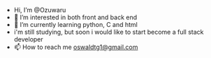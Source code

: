 - Hi, I’m @Ozuwaru
- 👀 I’m interested in both front and back end
- 🌱 I’m currently learning python, C and html
- i'm still studying, but soon i would like to start become a full stack developer
- 📫 How to reach me oswaldtg1@gmail.com

<!---
Ozuwaru/Ozuwaru is a ✨ special ✨ repository because its `README.md` (this file) appears on your GitHub profile.
You can click the Preview link to take a look at your changes.
--->
